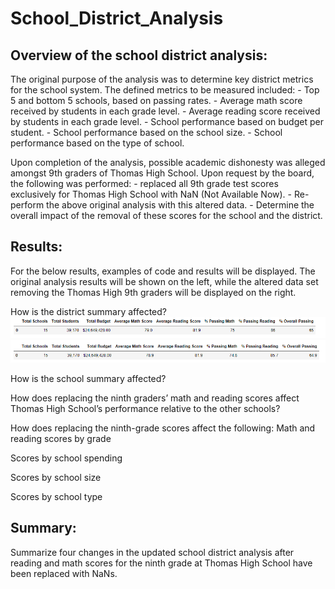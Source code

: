# School_District_Analysis

## Overview of the school district analysis: 
The original purpose of the analysis was to determine key district metrics for the school system.  The defined metrics to be measured included:
    - Top 5 and bottom 5 schools, based on passing rates.
    - Average math score received by students in each grade level.
    - Average reading score received by students in each grade level.
    - School performance based on budget per student.
    - School performance based on the school size.
    - School performance based on the type of school.
    
Upon completion of the analysis, possible academic dishonesty was alleged amongst 9th graders of Thomas High School.  Upon request by the board, 
the following was performed:
    - replaced all 9th grade test scores exclusively for Thomas High School with NaN (Not Available Now).
    - Re-perform the above original analysis with this altered data.
    - Determine the overall impact of the removal of these scores for the school and the district.

## Results: 
For the below results, examples of code and results will be displayed.  The original analysis results will be shown on the left, while the 
altered data set removing the Thomas High 9th graders will be displayed on the right.

How is the district summary affected?
![Original Analysis District Summary.png](https://github.com/nseddon/School_District_Analysis/blob/main/Resources/README%20examples/Original_district_summary.PNG)
![Updated Analysis District Summary.png](https://github.com/nseddon/School_District_Analysis/blob/main/Resources/README%20examples/Updated_district_summary.PNG)

How is the school summary affected?




How does replacing the ninth graders’ math and reading scores affect Thomas High School’s performance relative to the other schools?




How does replacing the ninth-grade scores affect the following:
Math and reading scores by grade



Scores by school spending



Scores by school size



Scores by school type

## Summary: 
Summarize four changes in the updated school district analysis after reading and math scores for the ninth grade at Thomas High School have been replaced with NaNs.
